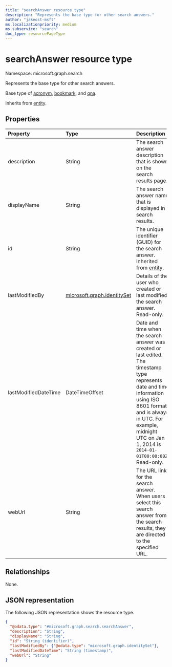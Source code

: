 ```yaml
---
title: "searchAnswer resource type"
description: "Represents the base type for other search answers."
author: "jakeost-msft"
ms.localizationpriority: medium
ms.subservice: "search"
doc_type: resourcePageType
---
```


# searchAnswer resource type

Namespace: microsoft.graph.search

Represents the base type for other search answers.

Base type of [acronym](../resources/search-acronym.md), [bookmark](../resources/search-bookmark.md), and [qna](../resources/search-qna.md).

Inherits from [entity](../resources/entity.md).

## Properties

|Property|Type|Description|
|:---|:---|:---|
|description|String|The search answer description that is shown on the search results page.|
|displayName|String|The search answer name that is displayed in search results.|
|id|String|The unique identifier (GUID) for the search answer. Inherited from [entity](../resources/entity.md).|
|lastModifiedBy|[microsoft.graph.identitySet](../resources/identityset.md)|Details of the user who created or last modified the search answer. Read-only.|
|lastModifiedDateTime|DateTimeOffset|Date and time when the search answer was created or last edited. The timestamp type represents date and time information using ISO 8601 format and is always in UTC. For example, midnight UTC on Jan 1, 2014 is `2014-01-01T00:00:00Z`. Read-only.|
|webUrl|String|The URL link for the search answer. When users select this search answer from the search results, they are directed to the specified URL.|

## Relationships

None.

## JSON representation

The following JSON representation shows the resource type.

<!-- {
  "blockType": "resource",
  "keyProperty": "id",
  "@odata.type": "microsoft.graph.search.searchAnswer",
  "baseType": "microsoft.graph.entity",
  "openType": false
}
-->
``` json
{
  "@odata.type": "#microsoft.graph.search.searchAnswer",
  "description": "String",
  "displayName": "String",
  "id": "String (identifier)",
  "lastModifiedBy": {"@odata.type": "microsoft.graph.identitySet"},
  "lastModifiedDateTime": "String (timestamp)",
  "webUrl": "String"
}
```
